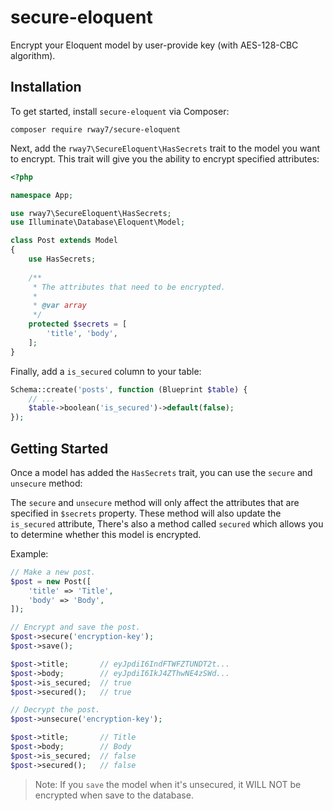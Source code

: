 # secure-eloquent

Encrypt your Eloquent model by user-provide key (with AES-128-CBC algorithm).

## Installation

To get started, install `secure-eloquent` via Composer:

    composer require rway7/secure-eloquent
    
Next, add the `rway7\SecureEloquent\HasSecrets` trait to the model you want to encrypt.
This trait will give you the ability to encrypt specified attributes:

~~~php
<?php

namespace App;

use rway7\SecureEloquent\HasSecrets;
use Illuminate\Database\Eloquent\Model;

class Post extends Model
{
    use HasSecrets;
    
    /**
     * The attributes that need to be encrypted.  
     * 
     * @var array 
     */
    protected $secrets = [
        'title', 'body',
    ];
}
~~~

Finally, add a `is_secured` column to your table:

~~~php
Schema::create('posts', function (Blueprint $table) {
    // ...
    $table->boolean('is_secured')->default(false);
});
~~~

## Getting Started

Once a model has added the `HasSecrets` trait, you can use the `secure` and `unsecure` method:

The `secure` and `unsecure` method will only affect the attributes that are specified in `$secrets` 
property.
These method will also update the `is_secured` attribute,
There's also a method called `secured` which allows you to determine whether this model is encrypted.

Example:
~~~php
// Make a new post.
$post = new Post([
    'title' => 'Title',
    'body' => 'Body',
]);

// Encrypt and save the post.
$post->secure('encryption-key');
$post->save();

$post->title;       // eyJpdiI6IndFTWFZTUNDT2t...
$post->body;        // eyJpdiI6IkJ4ZThwNE4zSWd...
$post->is_secured;  // true
$post->secured();   // true

// Decrypt the post.
$post->unsecure('encryption-key');

$post->title;       // Title
$post->body;        // Body
$post->is_secured;  // false
$post->secured();   // false
~~~

> Note: If you `save` the model when it's unsecured, it WILL NOT be encrypted when save to the database.
